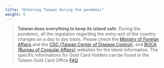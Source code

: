 ```yaml
---
title: "Entering Taiwan during the pandemic"
weight: 6
---
```


> **Taiwan does everything to keep its island safe**. During the pandemic, all the regulation regarding the entry-exit of the country changes on a day to day basis. Please check the [Ministry of Foreign Affairs](https://www.mofa.gov.tw/en/Default.html) and the [CDC (Taiwan Center of Disease Control)](https://www.cdc.gov.tw/En), and [BOCA (Bureau of Consular Affairs)](https://www.boca.gov.tw/mp-2.html) websites for the latest information. The specific informations for Gold Card Holders can be found in the Taiwan Gold Card Office [FAQ](https://goldcard.nat.gov.tw/en/tags/covid-19/)
